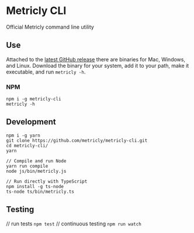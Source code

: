# Metricly CLI
Official Metricly command line utility

## Use

Attached to the [latest GitHub release](https://github.com/metricly/metricly-cli/releases/latest) there are binaries for Mac, Windows, and Linux. Download the binary for your system, add it to your path, make it executable, and run `metricly -h`.

### NPM

```
npm i -g metricly-cli
metricly -h
```

## Development

```
npm i -g yarn
git clone https://github.com/metricly/metricly-cli.git
cd metricly-cli/
yarn

// Compile and run Node
yarn run compile
node js/bin/metricly.js

// Run directly with TypeScript
npm install -g ts-node
ts-node ts/bin/metricly.ts
```

## Testing
// run tests
```npm test```
// continuous testing
```npm run watch```


